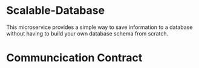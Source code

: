 # Scalable-Database
This microservice provides a simple way to save information to a database without having to build your own database schema from scratch.
# Communcication Contract